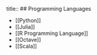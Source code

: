 title:: ## Programming Languages

- [[Python]]
- [[Julia]]
- [[R Programming Language]]
- [[Octave]]
- [[Scala]]